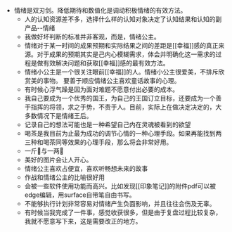 - 情绪是双刃剑。降低期待和数值化是调动积极情绪的有效方法。
    - 人的认知资源差不多，选择什么样的认知对象决定了认知结果和认知的副产品--情绪
    - 我做好坏判断的标准并非客观，而是，情绪公主。
    - 情绪对于某一时间的成果预期和实际结果之间的差距是[[幸福]]感的真正来源。对于成果的预期其实是己内心模糊需求，体会并明确化这一需求的过程是做有效解决问题和获取[[幸福]]感的最有效方法。
    - 情绪小公主是一个很关注眼前[[幸福]]的人。情绪小公主很爱美，不排斥欣赏美的事物。 要善于顺应情绪公主喜欢童话故事的心理。
    - 有时候心浮气躁是因为面对难题不愿意付出必要的成本。
    - 我自己要成为一个优秀的国王，为自己的王国订立目标，还要成为一个善于指挥的将领，求之于势，不责于人。目前，实际上在做决定决定的，大多数情况下是情绪王后。
    - 记录自己的想法可能也是一种希望自己内在灵魂被看到的欲望
    - 喝茶是我目前为止最为成功的调节心情的一种心理手段。如果再能找到两三种和喝茶同等效果的心理手段，那么将会非常好用。
    - 一斤🍵与一两🍵
    - 美好的图片会让人开心。
    - 情绪公主喜欢占便宜，喜欢听畅想未来的故事
    - 作战和情绪公主的比喻很好用
    - 会被一些软件使用功能而高兴。比如发现[[印象笔记]]的附件pdf可以被edge编辑，用surface自带笔自由书写。
    - 不能够执行计划非常容易对情绪产生负面影响，并且往往会伤及无辜。
    - 有时候当我完成了一件事，感觉收获很多，但是由于复盘过程比较复杂，我就不愿意写下来，这是需要改正的地方。
